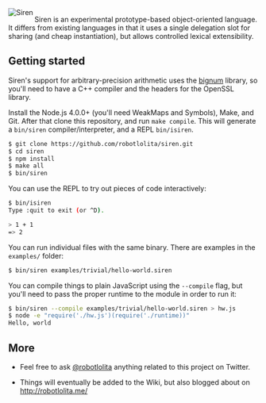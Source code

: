 <img src="https://raw.githubusercontent.com/robotlolita/siren/master/logo-with-text.svg" align="left" alt="Siren">

Siren is an experimental prototype-based object-oriented language. It
differs from existing languages in that it uses a single delegation slot
for sharing (and cheap instantiation), but allows controlled lexical
extensibility.


## Getting started

Siren's support for arbitrary-precision arithmetic uses the
[bignum](https://www.npmjs.com/package/bignum) library, so you'll need
to have a C++ compiler and the headers for the OpenSSL library.

Install the Node.js 4.0.0+ (you'll need WeakMaps and Symbols), Make, and
Git. After that clone this repository, and run `make compile`. This will
generate a `bin/siren` compiler/interpreter, and a REPL `bin/isiren`.

```sh
$ git clone https://github.com/robotlolita/siren.git
$ cd siren
$ npm install
$ make all
$ bin/siren
```

You can use the REPL to try out pieces of code interactively:

```sh
$ bin/isiren
Type :quit to exit (or ^D).

> 1 + 1
=> 2
```

You can run individual files with the same binary. There are examples in the
`examples/` folder:

```sh
$ bin/siren examples/trivial/hello-world.siren
```

You can compile things to plain JavaScript using the `--compile` flag, but
you'll need to pass the proper runtime to the module in order to run it:

```sh
$ bin/siren --compile examples/trivial/hello-world.siren > hw.js
$ node -e "require('./hw.js')(require('./runtime))"
Hello, world
```

## More

 -  Feel free to ask [@robotlolita](https://twitter.com/robotlolita) anything
    related to this project on Twitter.

 -  Things will eventually be added to the Wiki, but also blogged about on
    http://robotlolita.me/
